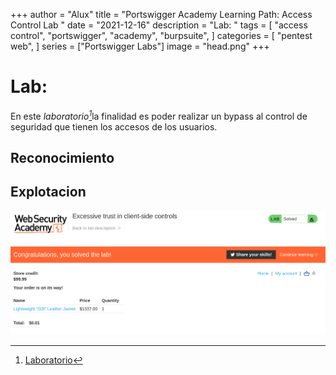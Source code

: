 +++
author = "Alux"
title = "Portswigger Academy Learning Path: Access Control Lab "
date = "2021-12-16"
description = "Lab: "
tags = [
    "access control",
    "portswigger",
    "academy",
    "burpsuite",
]
categories = [
    "pentest web",
]
series = ["Portswigger Labs"]
image = "head.png"
+++

# Lab: 

En este <cite>laboratorio[^1]</cite>la finalidad es poder realizar un bypass al control de seguridad que tienen los accesos de los usuarios.



## Reconocimiento


## Explotacion


![Laboratorio resuelto](resuelto.png)


[^1]: [Laboratorio](https://portswigger.net/web-security/logic-flaws/examples/lab-logic-flaws-excessive-trust-in-client-side-controls)